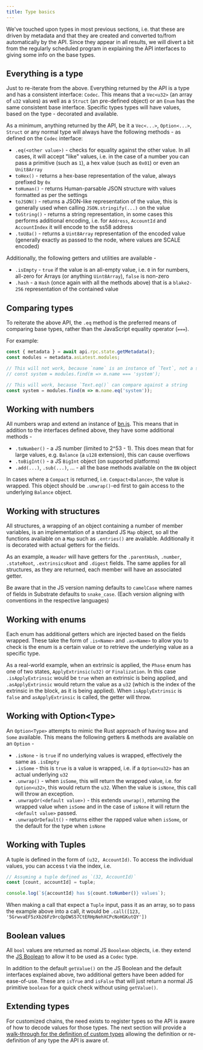 ```yaml
---
title: Type basics
---
```


We've touched upon types in most previous sections, i.e. that these are driven by metadata and that they are created and converted to/from automatically by the API. Since they appear in all results, we will divert a bit from the regularly scheduled program in explaining the API interfaces to giving some info on the base types.


## Everything is a type

Just to re-iterate from the above. Everything returned by the API is a type and has a consistent interface: `Codec`. This means that a `Vec<u32>` (an array of `u32` values) as well as a `Struct` (an pre-defined object) or an `Enum` has the same consistent base interface. Specific types types will have values, based on the type - decorated and available.

As a minimum, anything returned by the API, be it a `Vec<...>`, `Option<...>`, `Struct` or any normal type will always have the following methods - as defined on the `Codec` interface:

- `.eq(<other value>)` - checks for equality against the other value. In all cases, it will accept "like" values, i.e. in the case of a number you can pass a primitive (such as `1`), a hex value (such as `0x01`) or even an `Unit8Array`
- `toHex()` - returns a hex-base representation of the value, always prefixed by `0x`
- `toHuman()` - returns Human-parsable JSON structure with values formatted as per the settings
- `toJSON()` - returns a JSON-like representation of the value, this is generally used when calling `JSON.stringify(...)` on the value
- `toString()` - returns a string representation, in some cases this performs additional encoding, i.e. for `Address`, `AccountId` and `AccountIndex` it will encode to the ss58 address
- `.toU8a()` - returns a `Uint8Array` representation of the encoded value (generally exactly as passed to the node, where values are SCALE encoded)

Additionally, the following getters and utilities are available -

- `.isEmpty` - `true` if the value is an all-empty value, i.e. `0` in for numbers, all-zero for Arrays (or anything `Uint8Array`), `false` is non-zero
- `.hash` - a `Hash` (once again with all the methods above) that is a `blake2-256` representation of the contained value


## Comparing types

To reiterate the above API, the `.eq` method is the preferred means of comparing base types, rather than the JavaScript equality operator (`===`).

For example:

```js
const { metadata } = await api.rpc.state.getMetadata();
const modules = metadata.asLatest.modules;

// This will not work, because `name` is an instance of `Text`, not a string
// const system = modules.find(m => m.name === 'system');

// This will work, because `Text.eq()` can compare against a string
const system = modules.find(m => m.name.eq('system'));
```


## Working with numbers

All numbers wrap and extend an instance of [bn.js](https://github.com/indutny/bn.js/). This means that in addition to the interfaces defined above, they have some additional methods -

- `.toNumber()` - a JS number (limited to 2^53 - 1). This does mean that for large values, e.g. `Balance` (a `u128` extension), this can cause overflows
- `.toBigInt()` - a JS `BigInt` object (on supported platforms)
- `.add(...)`, `.sub(...)`, ... - all the base methods available on the `BN` object

In cases where a `Compact` is returned, i.e. `Compact<Balance>`, the value is wrapped. This object should be `.unwrap()`-ed first to gain access to the underlying `Balance` object.


## Working with structures

All structures, a wrapping of an object containing a number of member variables, is an implementation of a standard JS `Map` object, so all the functions available on a `Map` such as `.entries()` are available. Additionally it is decorated with actual getters for the fields.

As an example, a `Header` will have getters for the `.parentHash`, `.number`, `.stateRoot`, `.extrinsicsRoot` and `.digest` fields. The same applies for all structures, as they are returned, each member will have an associated getter.

Be aware that in the JS version naming defaults to `camelCase` where names of fields in Substrate defaults to `snake_case`. (Each version aligning with conventions in the respective languages)


## Working with enums

Each enum has additional getters which are injected based on the fields wrapped. These take the form of `.is<Name>` and `.as<Name>` to allow you to check is the enum is a certain value or to retrieve the underlying value as a specific type.

As a real-world example, when an extrinsic is applied, the `Phase` enum has one of two states, `ApplyExtrinsic(u32)` or `Finalization`. In this case `.isApplyExtrinsic` would be `true` when an extrinsic is being applied, and `.asApplyExtrinsic` would return the value as a `u32` (which is the index of the extrinsic in the block, as it is being applied). When `isApplyExtrinsic` is `false` and `asApplyExtrinsic` is called, the getter will throw.


## Working with Option&lt;Type&gt;

An `Option<Type>` attempts to mimic the Rust approach of having `None` and `Some` available. This means the following getters & methods are available on an `Option` -

- `.isNone` - is `true` if no underlying values is wrapped, effectively the same as `.isEmpty`
- `.isSome` - this is `true` is a value is wrapped, i.e. if a `Option<u32>` has an actual underlying `u32`
- `.unwrap()` - when `isSome`, this will return the wrapped value, i.e. for `Option<u32>`, this would return the `u32`. When the value is `isNone`, this call will throw an exception.
- `.unwrapOr(<default value>)` - this extends `unwrap()`, returning the wrapped value when `isSome` and in the case of `isNone` it will return the `<default value>` passed.
- `.unwrapOrDefault()` - returns either the rapped value when `isSome`, or the default for the type when `isNone`


## Working with Tuples

A tuple is defined in the form of `(u32, AccountId)`. To access the individual values, you can access t via the index, i.e.

```js
// Assuming a tuple defined as `(32, AccountId)`
const [count, accountId] = tuple;

console.log(`${accountId} has ${count.toNumber()} values`);
```

When making a call that expect a `Tuple` input, pass it as an array, so to pass the example above into a call, it would be `.call([123, '5GrwvaEF5zXb26Fz9rcQpDWS57CtERHpNehXCPcNoHGKutQY'])`


## Boolean values

All `bool` values are returned as nomal JS `Booolean` objects, i.e. they extend the [JS Boolean](https://www.w3schools.com/jsref/jsref_obj_boolean.asp) to allow it to be used as a `Codec` type. 

In addition to the default `getValue()` on the JS Boolean and the default interfaces explained above, two additional getters have been added for ease-of-use. These are `isTrue` and `isFalse` that will just return a normal JS primitive `boolean` for a quick check without using `getValue()`.


## Extending types

For customized chains, the need exists to register types so the API is aware of how to decode values for those types. The next section will provide a [walk-through for the definition of custom types](types.extend.md) allowing the definition or re-definition of any type the API is aware of.
